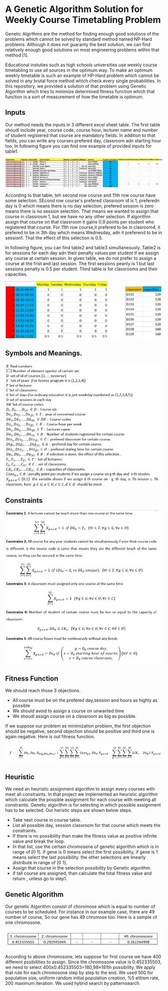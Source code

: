 # A Genetic Algorithm Solution for Weekly Course Timetabling Problem

Genetic Algirthms are the method for finding enough good solutions of the problems which cannot be solved by standard method named NP-Hard problems. Although it does not guaranty the best solution, we can find relatively enough good solutions on most engineering problems within that method [1]. 

Educational instuties such as high schools universities use weekly course timetabling to use all sources in the optimum way. To make an optimum weekly timetable is such an example of HP-Hard problem which cannot be solved in any brutal force method which check every single probabilities. In this repository, we provided a solution of that problem using Genetic Algorithm which tries to minimize determined fitness function which that function is a sort of measurement of how the timetable is optimum.

## Inputs

Our method needs the inputs in 3 different excel sheet table. The first table shoudl include year, course code, course hour, lecturer name and number of student registered that course are mandatory fields. In addition to that fields, you can write any courses prefered day, classroom adn starting hour too. In following figure you can find one example of provided inputs for table1.

![Sample image](Output/courses.jpg?raw=true "Title")

According to that table, teh second row course and 11th row course have some selection. SEcond row course's prefered classroom id is 1, preferedn day is 0 which means there is no day selection, prefered session is zero means there is no session selection. That means we wanted to assign that course in classroom 1, but we have no any other selection. If algorithm assign that course on that classroom it gains 0.9 points per student who registered that course. For 11th row course,it prefered to be in clasroom4, it prefered to be in 3th day which means Wednesday, adn it preferend to be in session1. That the effect of this selection is 0.5. 

In following figure, you can find table2 and table3 simultaneously. Table2 is for sessions for each day adn their penalty values per student if we assign any course at certain session. In given table, we do not prefer to assign a course at the frist and last session. The first sessions peanly is 1 but last sessions penalty is 0.5 per student. Third table is for classrooms and their capacities. 

![Sample image](Output/classhours.jpg?raw=true "Title")

## Symbols and Meanings.

![Sample image](Output/variables.jpg?raw=true "Title")

## Constraints

![Sample image](Output/Constraints.jpg?raw=true "Title")

## Fitness Function

We should reach those 3 objections.
* All course must be on the prefered day,session and hours as highly as possible 
* We should avoid to assign a course on unwanted time 
* We shoudl assign course on a classroom as big as possible.

If we suppose our problem as minimization problem, the first objection should be negative, second objection should be positive and third one is again negative. Here is out fitness function.

![Sample image](Output/fitness.jpg?raw=true "Title")

## Heuristic

We need an heuristic assignment algorithm to assign every courses with meet all constraints. In that project we implemented an heuristic algorithm which calculate the possible assignment for each course with meeting all constraints. Genetic algorithm is for selecting in which possible assignment has to be selected. Our heristic steps are shown below steps.

* Take next course in course table.
* List all possible day, session classroom for that course which meets the constraints.
* If there is no possibility than make the fitness value as positive infinite value and break the loop.
* In that list, use the certain chromosene of genetic algorithm which is in range of [0 1]. If gene is 0 means select the first possibility, if gene is 1 means select the last possibility. the other selections are linearly distribute in range of [0 1].
* Assign that course in the selection possibility by Genetic algorithm.
* If tall course are assigned, than calculate the total fitness value and return , unless go to step1.

## Genetic Algorithm

Our genetic Algorithm consist of choromose which is equal to number of courses to be scheduled. For instance in our example case, there are 49 number of course, So our gene has 49 chromose too. Here is a sample of one chromosone.

![Sample image](Output/chromosome.jpg?raw=true "Title")

According to above chromosone, lets suppose for first course we have 400 different pssibilities to assign. Since the chromosone value is 0.452335503, we need to select 400x0.452335503=180,98≈181th possibility. We apply that rule for each chromosone step by step to the end. We used 500 for population size, uniform random initial population creation, %5 elitism rate, 200 maximum iteration. We used hybrid search by patternsearch.





